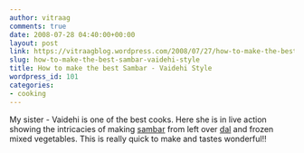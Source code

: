 ```yaml
---
author: vitraag
comments: true
date: 2008-07-28 04:40:00+00:00
layout: post
link: https://vitraagblog.wordpress.com/2008/07/27/how-to-make-the-best-sambar-vaidehi-style/
slug: how-to-make-the-best-sambar-vaidehi-style
title: How to make the best Sambar - Vaidehi Style
wordpress_id: 101
categories:
- cooking
---
```


My sister - Vaidehi is one of the best cooks. Here she is in live action showing the intricacies of making [sambar](http://en.wikipedia.org/wiki/Sambar_%28dish%29) from left over [dal](http://en.wikipedia.org/wiki/Dal) and frozen mixed vegetables. This is really quick to make and tastes wonderful!!  
  

